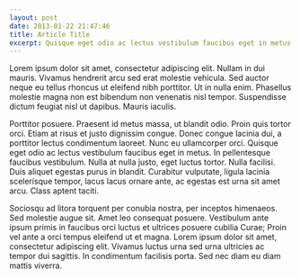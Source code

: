 ```yaml
---
layout: post
date: 2013-01-22 21:47:46
title: Article Title
excerpt: Quisque eget odio ac lectus vestibulum faucibus eget in metus. In pellentesque faucibus vestibulum. Nulla at nulla justo, eget luctus tortor. Nulla facilisi. Duis aliquet egestas purus in blandit. Curabitur vulputate, ligula lacinia scelerisque tempor.
---
```


Lorem ipsum dolor sit amet, consectetur adipiscing elit. Nullam in dui mauris. Vivamus hendrerit arcu sed erat molestie vehicula. Sed auctor neque eu tellus rhoncus ut eleifend nibh porttitor. Ut in nulla enim. Phasellus molestie magna non est bibendum non venenatis nisl tempor. Suspendisse dictum feugiat nisl ut dapibus. Mauris iaculis.

Porttitor posuere. Praesent id metus massa, ut blandit odio. Proin quis tortor orci. Etiam at risus et justo dignissim congue. Donec congue lacinia dui, a porttitor lectus condimentum laoreet. Nunc eu ullamcorper orci. Quisque eget odio ac lectus vestibulum faucibus eget in metus. In pellentesque faucibus vestibulum. Nulla at nulla justo, eget luctus tortor. Nulla facilisi. Duis aliquet egestas purus in blandit. Curabitur vulputate, ligula lacinia scelerisque tempor, lacus lacus ornare ante, ac egestas est urna sit amet arcu. Class aptent taciti.

Sociosqu ad litora torquent per conubia nostra, per inceptos himenaeos. Sed molestie augue sit. Amet leo consequat posuere. Vestibulum ante ipsum primis in faucibus orci luctus et ultrices posuere cubilia Curae; Proin vel ante a orci tempus eleifend ut et magna. Lorem ipsum dolor sit amet, consectetur adipiscing elit. Vivamus luctus urna sed urna ultricies ac tempor dui sagittis. In condimentum facilisis porta. Sed nec diam eu diam mattis viverra.